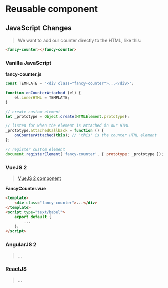 Reusable component
==================

JavaScript Changes
------------------

> We want to add our counter directly to the HTML, like this:

```html
<fancy-counter></fancy-counter>
```

### Vanilla JavaScript

**fancy-counter.js**

```javascript
const TEMPLATE = '<div class="fancy-counter">...</div>';

function onCounterAttached (el) {
    el.innerHTML = TEMPLATE;
}

// create custom element
let _prototype = Object.create(HTMLElement.prototype);

// listen for when the element is attached in our HTML
_prototype.attachedCallback = function () {
    onCounterAttached(this); // 'this' is the counter HTML element
};

// register custom element
document.registerElement('fancy-counter', { prototype: _prototype });
```

### VueJS 2

> [VueJS 2 component](https://vuejs.org/v2/guide/components.html)

**FancyCounter.vue**

```html
<template>
    <div class="fancy-counter">...</div>
</template>
<script type="text/babel">
    export default {
        ...
    };
</script>
```

### AngularJS 2

> ...

### ReactJS

> ...
